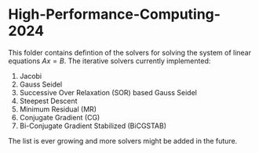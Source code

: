 # High-Performance-Computing-2024

This folder contains defintion of the solvers for solving the system of linear equations $Ax = B$. 
The iterative solvers currently implemented: 

1. Jacobi  
2. Gauss Seidel 
3. Successive Over Relaxation (SOR) based Gauss Seidel 
4. Steepest Descent 
5. Minimum Residual (MR)
6. Conjugate Gradient (CG) 
7. Bi-Conjugate Gradient Stabilized (BiCGSTAB)

The list is ever growing and more solvers might be added in the future. 